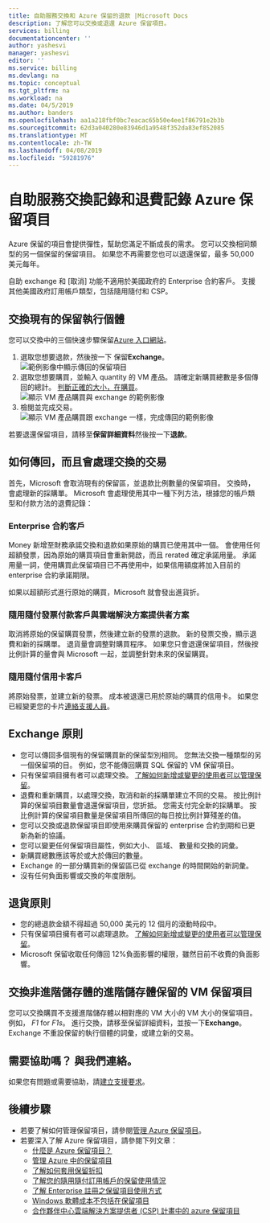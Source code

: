 ```yaml
---
title: 自助服務交換和 Azure 保留的退款 |Microsoft Docs
description: 了解您可以交換或退還 Azure 保留項目。
services: billing
documentationcenter: ''
author: yashesvi
manager: yashesvi
editor: ''
ms.service: billing
ms.devlang: na
ms.topic: conceptual
ms.tgt_pltfrm: na
ms.workload: na
ms.date: 04/5/2019
ms.author: banders
ms.openlocfilehash: aa1a218fbf0bc7eacac65b50e4ee1f86791e2b3b
ms.sourcegitcommit: 62d3a040280e83946d1a9548f352da83ef852085
ms.translationtype: MT
ms.contentlocale: zh-TW
ms.lasthandoff: 04/08/2019
ms.locfileid: "59281976"
---
```

# <a name="self-service-exchanges-and-refunds-for-azure-reservations"></a>自助服務交換記錄和退費記錄 Azure 保留項目

Azure 保留的項目會提供彈性，幫助您滿足不斷成長的需求。 您可以交換相同類型的另一個保留的保留項目。 如果您不再需要您也可以退還保留，最多 50,000 美元每年。

自助 exchange 和 [取消] 功能不適用於美國政府的 Enterprise 合約客戶。 支援其他美國政府訂用帳戶類型，包括隨用隨付和 CSP。

## <a name="exchange-an-existing-reserved-instance"></a>交換現有的保留執行個體

您可以交換中的三個快速步驟保留[Azure 入口網站](https://portal.azure.com/#blade/Microsoft_Azure_Reservations/ReservationsBrowseBlade)。

1. 選取您想要退款，然後按一下 保留**Exchange**。  
    ![範例影像中顯示傳回的保留項目](./media/billing-azure-reservations-self-service-exchange-and-refund/exchange-refund-return.png)
2. 選取您想要購買，並輸入 quantity 的 VM 產品。 請確定新購買總數是多個傳回的總計。 [判斷正確的大小，在購買](../virtual-machines/windows/prepay-reserved-vm-instances.md#determine-the-right-vm-size-before-you-buy)。  
    ![顯示 VM 產品購買與 exchange 的範例影像](./media/billing-azure-reservations-self-service-exchange-and-refund/exchange-refund-select-purchase.png)
3. 檢閱並完成交易。  
    ![顯示 VM 產品購買跟 exchange 一樣，完成傳回的範例影像](./media/billing-azure-reservations-self-service-exchange-and-refund/exchange-refund-confirm-exchange.png)

若要退還保留項目，請移至**保留詳細資料**然後按一下**退款**。

## <a name="how-return-and-exchange-transactions-are-processed"></a>如何傳回，而且會處理交換的交易

首先，Microsoft 會取消現有的保留區，並退款比例數量的保留項目。 交換時，會處理新的採購單。 Microsoft 會處理使用其中一種下列方法，根據您的帳戶類型和付款方法的退費記錄：

### <a name="enterprise-agreement-customers"></a>Enterprise 合約客戶

Money 新增至財務承諾交換和退款如果原始的購買已使用其中一個。 會使用任何超額發票，因為原始的購買項目會重新開啟，而且 rerated 確定承諾用量。 承諾用量一詞，使用購買此保留項目已不再使用中，如果信用額度將加入目前的 enterprise 合約承諾期限。

如果以超額形式進行原始的購買，Microsoft 就會發出進貨折。

### <a name="pay-as-you-go-invoice-payment-customers-and-cloud-solution-provider-program"></a>隨用隨付發票付款客戶與雲端解決方案提供者方案

取消將原始的保留購買發票，然後建立新的發票的退款。 新的發票交換，顯示退費和新的採購單。 退貨量會調整對購買程序。 如果您只會退還保留項目，然後按比例計算的量會與 Microsoft 一起，並調整針對未來的保留購買。

### <a name="pay-as-you-go-credit-card-customers"></a>隨用隨付信用卡客戶

將原始發票，並建立新的發票。 成本被退還已用於原始的購買的信用卡。 如果您已經變更您的卡片[連絡支援人員](https://portal.azure.com/#blade/Microsoft_Azure_Support/HelpAndSupportBlade/newsupportrequest)。

## <a name="exchange-policies"></a>Exchange 原則

- 您可以傳回多個現有的保留購買新的保留型別相同。 您無法交換一種類型的另一個保留項的目。 例如，您不能傳回購買 SQL 保留的 VM 保留項目。
- 只有保留項目擁有者可以處理交換。 [了解如何新增或變更的使用者可以管理保留](https://docs.microsoft.com/azure/billing/billing-manage-reserved-vm-instance#add-or-change-users-who-can-manage-a-reservation)。
- 退費和重新購買，以處理交換，取消和新的採購單建立不同的交易。 按比例計算的保留項目數量會退還保留項目，您折抵。 您需支付完全新的採購單。 按比例計算的保留項目數量是保留項目所傳回的每日按比例計算殘差的值。
- 您可以交換或退款保留項目即使用來購買保留的 enterprise 合約到期和已更新為新的協議。
- 您可以變更任何保留項目屬性，例如大小、 區域、 數量和交換的詞彙。
- 新購買總數應該等於或大於傳回的數量。
- Exchange 的一部分購買新的保留區已從 exchange 的時間開始的新詞彙。
- 沒有任何負面影響或交換的年度限制。

## <a name="refund-policies"></a>退貨原則

- 您的總退款金額不得超過 50,000 美元的 12 個月的滾動時段中。
- 只有保留項目擁有者可以處理退款。 [了解如何新增或變更的使用者可以管理保留](billing-manage-reserved-vm-instance.md#add-or-change-users-who-can-manage-a-reservation)。
- Microsoft 保留收取任何傳回 12%負面影響的權限，雖然目前不收費的負面影響。

## <a name="exchange-a-non-premium-storage-vm-reservation-for-a-premium-storage-reservation"></a>交換非進階儲存體的進階儲存體保留的 VM 保留項目

您可以交換購買不支援進階儲存體以相對應的 VM 大小的 VM 大小的保留項目。 例如， _F1_ for _F1s_。 進行交換，請移至保留詳細資料，並按一下**Exchange**。 Exchange 不重設保留的執行個體的詞彙，或建立新的交易。

## <a name="need-help-contact-us"></a>需要協助嗎？ 與我們連絡。

如果您有問題或需要協助，請[建立支援要求](https://portal.azure.com/#blade/Microsoft_Azure_Support/HelpAndSupportBlade/newsupportrequest)。

## <a name="next-steps"></a>後續步驟

- 若要了解如何管理保留項目，請參閱[管理 Azure 保留項目](billing-manage-reserved-vm-instance.md)。
- 若要深入了解 Azure 保留項目，請參閱下列文章：
    - [什麼是 Azure 保留項目？](billing-save-compute-costs-reservations.md)
    - [管理 Azure 中的保留項目](billing-manage-reserved-vm-instance.md)
    - [了解如何套用保留折扣](billing-understand-vm-reservation-charges.md)
    - [了解您的隨用隨付訂用帳戶的保留使用情況](billing-understand-reserved-instance-usage.md)
    - [了解 Enterprise 註冊之保留項目使用方式](billing-understand-reserved-instance-usage-ea.md)
    - [Windows 軟體成本不包括在保留項目](billing-reserved-instance-windows-software-costs.md)
    - [合作夥伴中心雲端解決方案提供者 (CSP) 計畫中的 azure 保留項目](/partner-center/azure-reservations)
